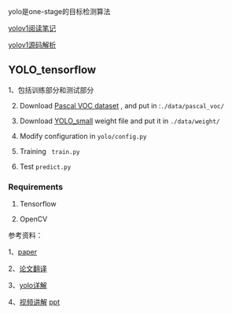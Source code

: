 yolo是one-stage的目标检测算法

[yolov1阅读笔记](https://blog.csdn.net/baidu_27643275/article/details/82789212)

[yolov1源码解析](https://blog.csdn.net/baidu_27643275/article/details/82794559)


## YOLO_tensorflow

1、包括训练部分和测试部分

2. Download [Pascal VOC dataset](https://pjreddie.com/projects/pascal-voc-dataset-mirror/)
, and put in :` ./data/pascal_voc/ `

3. Download [YOLO_small](https://drive.google.com/file/d/0B5aC8pI-akZUNVFZMmhmcVRpbTA/view?usp=sharing)
weight file and put it in `./data/weight/`

4. Modify configuration in `yolo/config.py`

5. Training
	` train.py`


6. Test
   `predict.py`

### Requirements
1. Tensorflow

2. OpenCV

参考资料：

1、[paper](https://pjreddie.com/media/files/papers/yolo.pdf)

2、[论文翻译](http://noahsnail.com/2017/08/02/2017-8-2-YOLO%E8%AE%BA%E6%96%87%E7%BF%BB%E8%AF%91%E2%80%94%E2%80%94%E4%B8%AD%E8%8B%B1%E6%96%87%E5%AF%B9%E7%85%A7/)

3、[yolo详解](https://zhuanlan.zhihu.com/p/32525231)

4、[视频讲解](https://www.bilibili.com/video/av23354360/?p=1)
[ppt](https://drive.google.com/file/d/164mVbMBhoMzY5pkaEOdK3IIcIwTOj2B-/view)


